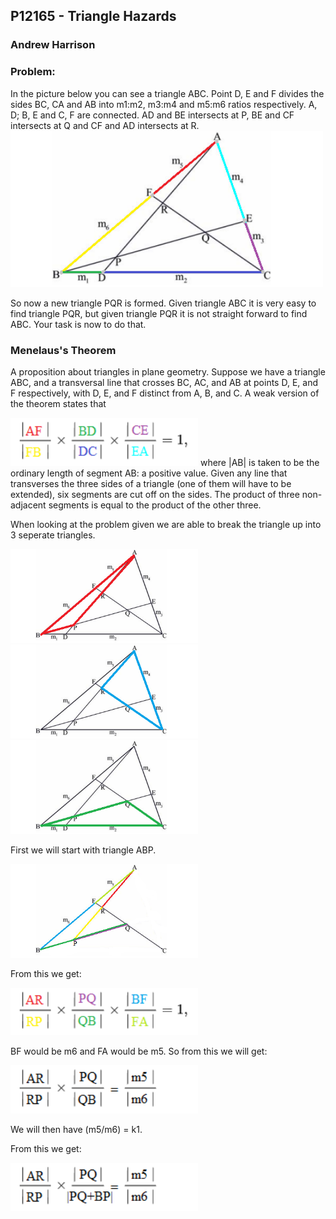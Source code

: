 ## P12165 - Triangle Hazards
### Andrew Harrison

### Problem:
In the picture below you can see a triangle ABC. Point D, E and F divides the sides BC, CA and AB
into m1:m2, m3:m4 and m5:m6 ratios respectively. A, D; B, E and C, F are connected. AD and BE
intersects at P, BE and CF intersects at Q and CF and AD intersects at R.
<img src="https://github.com/ACHarrison32/4883-PT-Harrison/blob/main/Assignments/Presentation/Triangle_ABC.png" width="500">

So now a new triangle PQR is formed. Given triangle ABC it is very easy to find triangle PQR,
but given triangle PQR it is not straight forward to find ABC. Your task is now to do that.

### Menelaus's Theorem
A proposition about triangles in plane geometry. Suppose we have a triangle ABC, and a transversal line that crosses BC, AC, and AB at points D, E, and F respectively, with D, E, and F distinct from A, B, and C. A weak version of the theorem states that

<img src="https://github.com/ACHarrison32/4883-PT-Harrison/blob/main/Assignments/Presentation/Menelaus_Theorem.png" width="300">
where |AB| is taken to be the ordinary length of segment AB: a positive value.
Given any line that transverses the three sides of a triangle (one of them will have to be extended), six segments are cut off on the sides. The product of three non-adjacent segments is equal to the product of the other three.

When looking at the problem given we are able to break the triangle up into 3 seperate triangles.

<img src="https://github.com/ACHarrison32/4883-PT-Harrison/blob/main/Assignments/Presentation/Triangle_ABP.png" width="300"> <img src="https://github.com/ACHarrison32/4883-PT-Harrison/blob/main/Assignments/Presentation/Triangle_ACR.png" width="300">  <img src="https://github.com/ACHarrison32/4883-PT-Harrison/blob/main/Assignments/Presentation/Triangle_BCQ.png" width="300"> 

First we will start with triangle ABP. 

<img src="https://github.com/ACHarrison32/4883-PT-Harrison/blob/main/Assignments/Presentation/Triangle_ABP_Cut.png" width="300">

From this we get:

<img src="https://github.com/ACHarrison32/4883-PT-Harrison/blob/main/Assignments/Presentation/Triangle_ABP_Eq.png" width="300">

BF would be m6 and FA would be m5. So from this we will get:

<img src="https://github.com/ACHarrison32/4883-PT-Harrison/blob/main/Assignments/Presentation/Triangle_ABP_Eq2.png" width="300">

We will then have (m5/m6) = k1.

From this we get:

<img src="https://github.com/ACHarrison32/4883-PT-Harrison/blob/main/Assignments/Presentation/Triangle_ABP_Eq3.png" width="300">
